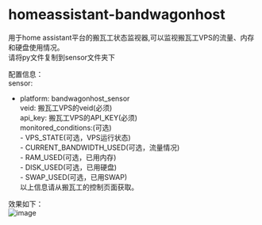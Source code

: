 # homeassistant-bandwagonhost
用于home assistant平台的搬瓦工状态监视器,可以监视搬瓦工VPS的流量、内存和硬盘使用情况。  
请将py文件复制到sensor文件夹下  

配置信息：  
  sensor:  

   - platform: bandwagonhost_sensor  
       veid: 搬瓦工VPS的veid(必须)  
       api_key: 搬瓦工VPS的API_KEY(必须)  
       monitored_conditions:(可选)  
           - VPS_STATE(可选，VPS运行状态)  
           - CURRENT_BANDWIDTH_USED(可选，流量情况)  
           - RAM_USED(可选，已用内存)  
           - DISK_USED(可选，已用硬盘)  
           - SWAP_USED(可选，已用SWAP)  
  以上信息请从搬瓦工的控制页面获取。

效果如下：  
![image](https://github.com/lzybetter/homeassistant-bandwagonhost/raw/master/bandwagonhost.png)
